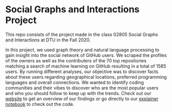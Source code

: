 # Social Graphs and Interactions Project

This repo consists of the project made in the class 02805 Social Graphs and Interactions at DTU in the Fall 2020.

In this project, we used graph theory and natural language processing to gain insight into the social network of GitHub users. We scraped the profiles of the owners as well as the contributers of the 70 top repositories matching a search of machine learning on GitHub resulting in a total of 1585 users. By running different analyses, our objective was to discover facts about these users regarding geographical locations, preferred programming languages and overall connections. We wanted to identify coding communities and their vibes to discover who are the most popular users and who you should follow to keep up with the trends. Check out our [website](https://s153748.github.io) to get an overview of our findings or go directly to our [explainer notebook](https://nbviewer.jupyter.org/url/s153748.github.io/Final_Explainer_Notebook.ipynb?fbclid=IwAR3YKFvjuvaLAXfukm6HTf1Jqo_H1-Uoa9jZSgdnvPC0tFOQGWVFOVdrf0Q) to check out the code.
